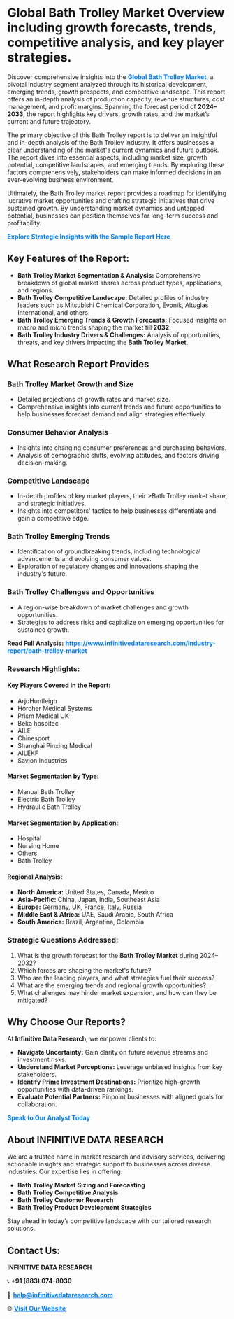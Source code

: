 <h1>Global Bath Trolley Market Overview including growth forecasts, trends, competitive analysis, and key player strategies.</h1>
<p>
Discover comprehensive insights into the 
<a href="https://www.infinitivedataresearch.com/industry-report/bath-trolley-market" rel="dofollow" style="color: #007BFF; text-decoration: none;"><strong>Global Bath Trolley Market</strong></a>, a pivotal industry segment analyzed through its historical development, emerging trends, growth prospects, and competitive landscape. This report offers an in-depth analysis of production capacity, revenue structures, cost management, and profit margins. Spanning the forecast period of <strong>2024–2033</strong>, the report highlights key drivers, growth rates, and the market’s current and future trajectory.
</p>
<p>
The primary objective of this Bath Trolley report is to deliver an insightful and in-depth analysis of the Bath Trolley industry. It offers businesses a clear understanding of the market's current dynamics and future outlook. The report dives into essential aspects, including market size, growth potential, competitive landscapes, and emerging trends. By exploring these factors comprehensively, stakeholders can make informed decisions in an ever-evolving business environment.
</p>
<p>
Ultimately, the Bath Trolley market report provides a roadmap for identifying lucrative market opportunities and crafting strategic initiatives that drive sustained growth. By understanding market dynamics and untapped potential, businesses can position themselves for long-term success and profitability.
</p>
<p>
<a href="https://www.infinitivedataresearch.com/request-sample/reportId=110281" style="color: #007BFF; text-decoration: none;"><strong>Explore Strategic Insights with the Sample Report Here</strong></a>
</p>

<h2>Key Features of the Report:</h2>
<ul>
<li><strong>Bath Trolley Market Segmentation & Analysis:</strong> Comprehensive breakdown of global market shares across product types, applications, and regions.</li>
<li><strong>Bath Trolley Competitive Landscape:</strong> Detailed profiles of industry leaders such as Mitsubishi Chemical Corporation, Evonik, Altuglas International, and others.</li>
<li><strong>Bath Trolley Emerging Trends & Growth Forecasts:</strong> Focused insights on macro and micro trends shaping the market till <strong>2032</strong>.</li>
<li><strong>Bath Trolley Industry Drivers & Challenges:</strong> Analysis of opportunities, threats, and key drivers impacting the <strong>Bath Trolley Market</strong>.</li>
</ul>

<h2>What Research Report Provides</h2>
<h3>Bath Trolley Market Growth and Size</h3>
<ul>
<li>Detailed projections of growth rates and market size.</li>
<li>Comprehensive insights into current trends and future opportunities to help businesses forecast demand and align strategies effectively.</li>
</ul>

<h3>Consumer Behavior Analysis</h3>
<ul>
<li>Insights into changing consumer preferences and purchasing behaviors.</li>
<li>Analysis of demographic shifts, evolving attitudes, and factors driving decision-making.</li>
</ul>

<h3>Competitive Landscape</h3>
<ul>
<li>In-depth profiles of key market players, their >Bath Trolley market share, and strategic initiatives.</li>
<li>Insights into competitors' tactics to help businesses differentiate and gain a competitive edge.</li>
</ul>

<h3>Bath Trolley Emerging Trends</h3>
<ul>
<li>Identification of groundbreaking trends, including technological advancements and evolving consumer values.</li>
<li>Exploration of regulatory changes and innovations shaping the industry's future.</li>
</ul>

<h3>Bath Trolley Challenges and Opportunities</h3>
<ul>
<li>A region-wise breakdown of market challenges and growth opportunities.</li>
<li>Strategies to address risks and capitalize on emerging opportunities for sustained growth.</li>
</ul>
<p><strong>Read Full Analysis:</strong> <a href="https://www.infinitivedataresearch.com/industry-report/bath-trolley-market" rel="dofollow" style="color: #007BFF; text-decoration: none;"><strong>https://www.infinitivedataresearch.com/industry-report/bath-trolley-market</strong></a></p>
<h3>Research Highlights:</h3>
<h4>Key Players Covered in the Report:</h4>
<ul><li>ArjoHuntleigh</li><li>Horcher Medical Systems</li><li>Prism Medical UK</li><li>Beka hospitec</li><li>AILE</li><li>Chinesport</li><li>Shanghai Pinxing Medical</li><li>AILEKF</li><li>Savion Industries</li></ul>
<h4>Market Segmentation by Type:</h4>
<ul><li>Manual Bath Trolley</li><li>Electric Bath Trolley</li><li>Hydraulic Bath Trolley</li></ul>
<h4>Market Segmentation by Application:</h4>
<ul><li>Hospital</li><li>Nursing Home</li><li>Others</li><li>Bath Trolley</li></ul>

<h4>Regional Analysis:</h4>
<ul>
<li><strong>North America:</strong> United States, Canada, Mexico</li>
<li><strong>Asia-Pacific:</strong> China, Japan, India, Southeast Asia</li>
<li><strong>Europe:</strong> Germany, UK, France, Italy, Russia</li>
<li><strong>Middle East & Africa:</strong> UAE, Saudi Arabia, South Africa</li>
<li><strong>South America:</strong> Brazil, Argentina, Colombia</li>
</ul>

<h3>Strategic Questions Addressed:</h3>
<ol>
<li>What is the growth forecast for the <strong>Bath Trolley Market</strong> during 2024–2032?</li>
<li>Which forces are shaping the market's future?</li>
<li>Who are the leading players, and what strategies fuel their success?</li>
<li>What are the emerging trends and regional growth opportunities?</li>
<li>What challenges may hinder market expansion, and how can they be mitigated?</li>
</ol>

<h2>Why Choose Our Reports?</h2>
<p>At <strong>Infinitive Data Research</strong>, we empower clients to:</p>
<ul>
<li><strong>Navigate Uncertainty:</strong> Gain clarity on future revenue streams and investment risks.</li>
<li><strong>Understand Market Perceptions:</strong> Leverage unbiased insights from key stakeholders.</li>
<li><strong>Identify Prime Investment Destinations:</strong> Prioritize high-growth opportunities with data-driven rankings.</li>
<li><strong>Evaluate Potential Partners:</strong> Pinpoint businesses with aligned goals for collaboration.</li>
</ul>
<p><a href="https://www.infinitivedataresearch.com/industry-report/bath-trolley-market" rel="dofollow" style="color: #007BFF; text-decoration: none;"><strong>Speak to Our Analyst Today</strong></a></p>

<h2>About INFINITIVE DATA RESEARCH</h2>
<p>We are a trusted name in market research and advisory services, delivering actionable insights and strategic support to businesses across diverse industries. Our expertise lies in offering:</p>
<ul>
<li><strong>Bath Trolley Market Sizing and Forecasting</strong></li>
<li><strong>Bath Trolley Competitive Analysis</strong></li>
<li><strong>Bath Trolley Customer Research</strong></li>
<li><strong>Bath Trolley Product Development Strategies</strong></li>
</ul>
<p>Stay ahead in today’s competitive landscape with our tailored research solutions.</p>

<h2>Contact Us:</h2>
<p><strong>INFINITIVE DATA RESEARCH</strong></p>
<p>📞 <strong>+91 (883) 074-8030</strong></p>
<p>📧 <strong><a href="mailto:help@infinitivedataresearch.com" style="color: #007BFF;">help@infinitivedataresearch.com</a></strong></p>
<p>🌐 <strong><a href="https://www.infinitivedataresearch.com" rel="dofollow" style="color: #007BFF;">Visit Our Website</a></strong></p>